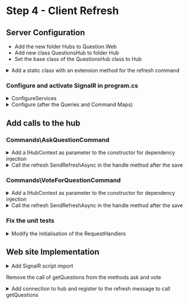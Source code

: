 # Step 4 - Client Refresh

## Server Configuration

* Add the new folder Hubs to Question.Web
* Add new class QuestionsHub to folder Hub
* Set the base class of the QuestionsHub class to Hub

<details><summary>Add a static class with an extension method for the refresh command</summary>

~~~c#
public static class QuestionsHubExtensions
{
    public static async Task SendRefreshAsync(this IHubContext<QuestionsHub>? hub)
    {
        if (hub != null)
            await hub.Clients.All.SendAsync("refresh");
    }
}
~~~
</details>

### Configure and activate SignalR in program.cs

<details><summary>ConfigureServices</summary>

~~~c#
// Configuration for SignalR
builder.Services.AddSignalR();
~~~
</details>

<details><summary>Configure (after the Queries and Command Maps)</summary>

~~~c#
// Activate SignalR Hub
app.MapHub<QuestionsHub>("/hub");
~~~
</details>

## Add calls to the hub

### Commands\AskQuestionCommand

<details><summary>Add a IHubContext<QuestionsHub> as parameter to the constructor for dependency injection</summary>

~~~c#
private readonly IHubContext<QuestionsHub>? _hub;
public AskQuestionCommand(QuestionsContext context, IHubContext<QuestionsHub>? hub)
{
    _context = context;
    _hub = hub;
}
~~~
</details>

<details><summary>Call the refresh SendRefreshAsync in the handle method after the save</summary>

~~~c#
await _hub.SendRefreshAsync();
~~~
</details>

### Commands\VoteForQuestionCommand

<details><summary>Add a IHubContext<QuestionsHub> as parameter to the constructor for dependency injection</summary>

~~~c#
private readonly IHubContext<QuestionsHub>? _hub;
public VoteForQuestionCommand(QuestionsContext context, IHubContext<QuestionsHub>? hub)
{
    _context = context;
    _hub = hub;
}
~~~
</details>

<details><summary>Call the refresh SendRefreshAsync in the handle method after the save</summary>

~~~c#
await _hub.SendRefreshAsync();
~~~
</details>


### Fix the unit tests

<details><summary>Modify the initialisation of the RequestHandlers</summary>

~~~c#
private GetQuestionsQuery GetQuestionsQueryHandler => new(_context);
private AskQuestionCommand AskQuestionCommandHandler => new(_context, null);
private VoteForQuestionCommand VoteForQuestionCommandHandler => new(_context, null);
~~~
</details>

## Web site Implementation

<details><summary>Add SignalR script import</summary>

~~~html
<!-- SignalR -->
<script src="https://cdn.jsdelivr.net/npm/@microsoft/signalr@8.0.0/dist/browser/signalr.min.js" integrity="sha256-+k7RplYeBZa1wx3zb0fBaSYRX6xF3PAvq1Cgp55YC04=" crossorigin="anonymous"></script>
<title>Ask your questions</title>
~~~
</details>

Remove the call of getQuestions from the methods ask and vote

<details><summary>Add connection to hub and register to the refresh message to call getQuestions</summary>

~~~js
// app.mount("#questionView");
const vm = app.mount("#questionView");

const connection = new signalR.HubConnectionBuilder()
    .withUrl("hub")
    .build();
connection.start().catch(err => console.error(err.toString()));
connection.on("Refresh", () => { console.log("Refresh"); vm.getQuestions(); });
~~~
</details>